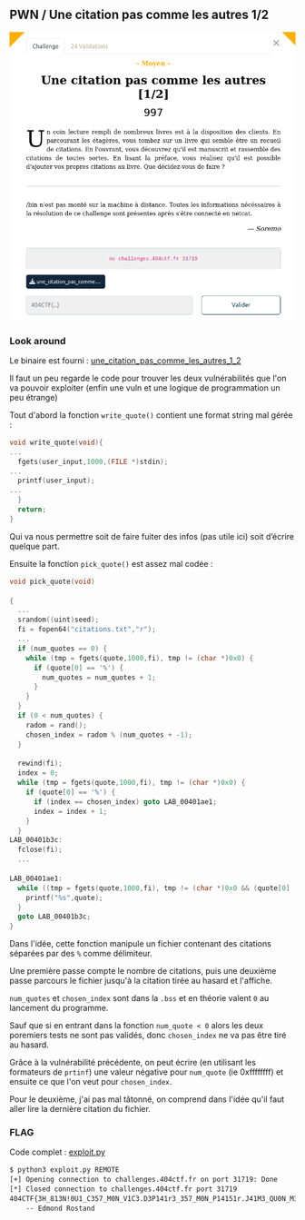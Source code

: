 ## PWN / Une citation pas comme les autres 1/2

<p align="center">
  <img src="img/consignes.png" />
</p>


### Look around

Le binaire est fourni : [une_citation_pas_comme_les_autres_1_2](files/une_citation_pas_comme_les_autres_1_2)


Il faut un peu regarde le code pour trouver les deux vulnérabilités que l'on va pouvoir exploiter (enfin une vuln et une logique de programmation un peu étrange)

Tout d'abord la fonction `write_quote()` contient une format string mal gérée :

```c
void write_quote(void){
...
  fgets(user_input,1000,(FILE *)stdin);
...
  printf(user_input);
...
  }
  return;
}
```

Qui va nous permettre soit de faire fuiter des infos (pas utile ici) soit d’écrire quelque part.


Ensuite la fonction `pick_quote()` est assez mal codée :

```c
void pick_quote(void)

{
  ...
  srandom((uint)seed);
  fi = fopen64("citations.txt","r");
  ...
  if (num_quotes == 0) {
    while (tmp = fgets(quote,1000,fi), tmp != (char *)0x0) {
      if (quote[0] == '%') {
        num_quotes = num_quotes + 1;
      }
    }
  }
  if (0 < num_quotes) {
    radom = rand();
    chosen_index = radom % (num_quotes + -1);
  }

  rewind(fi);
  index = 0;
  while (tmp = fgets(quote,1000,fi), tmp != (char *)0x0) {
    if (quote[0] == '%') {
      if (index == chosen_index) goto LAB_00401ae1;
      index = index + 1;
    }
  }
LAB_00401b3c:
  fclose(fi);
  ...

LAB_00401ae1:
  while ((tmp = fgets(quote,1000,fi), tmp != (char *)0x0 && (quote[0] != '%'))) {
    printf("%s",quote);
  }
  goto LAB_00401b3c;
}
```

Dans l'idée, cette fonction manipule un fichier contenant des citations séparées par des `%` comme délimiteur.

Une première passe compte le nombre de citations, puis une deuxième passe parcours le fichier jusqu'à la citation tirée au hasard et l'affiche.

`num_quotes` et `chosen_index` sont dans la `.bss` et en théorie valent `0` au lancement du programme.

Sauf que si en entrant dans la fonction `num_quote < 0` alors les deux poremiers tests ne sont pas validés, donc `chosen_index` ne va pas être tiré au hasard.

Grâce à la vulnérabilité précédente, on peut écrire (en utilisant les formateurs de `prtinf`) une valeur négative pour `num_quote` (ie 0xffffffff) et ensuite ce que l'on veut pour `chosen_index`.

Pour le deuxième, j'ai pas mal tâtonné, on comprend dans l'idée qu'il faut aller lire la dernière citation du fichier.



### FLAG

Code complet : [exploit.py](files/exploit.py)



```bash
$ python3 exploit.py REMOTE
[+] Opening connection to challenges.404ctf.fr on port 31719: Done
[*] Closed connection to challenges.404ctf.fr port 31719
404CTF{3H_813N!0U1_C357_M0N_V1C3.D3P141r3_357_M0N_P14151r.J41M3_QU0N_M3_H41553}
    -- Edmond Rostand
```
